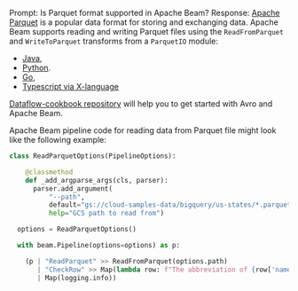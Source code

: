 Prompt:
Is Parquet format supported in Apache Beam?
Response:
[Apache Parquet](https://parquet.apache.org/) is a popular data format for storing and exchanging data. Apache Beam supports reading and writing Parquet files using the `ReadFromParquet` and `WriteToParquet` transforms from a `ParquetIO` module:
* [Java](https://beam.apache.org/releases/javadoc/current/org/apache/beam/sdk/io/parquet/ParquetIO.html),
* [Python](https://beam.apache.org/releases/pydoc/current/apache_beam.io.parquetio.html).
* [Go](https://pkg.go.dev/github.com/apache/beam/sdks/v2/go/pkg/beam/io/parquetio),
* [Typescript via X-language](https://github.com/apache/beam/blob/master/sdks/typescript/src/apache_beam/io/parquetio.ts)


[Dataflow-cookbook repository](https://github.com/GoogleCloudPlatform/dataflow-cookbook) will help you to get started with Avro and Apache Beam.

Apache Beam pipeline code for reading data from Parquet file might look like the following example:
```python
class ReadParquetOptions(PipelineOptions):

    @classmethod
    def _add_argparse_args(cls, parser):
      parser.add_argument(
          "--path",
          default="gs://cloud-samples-data/bigquery/us-states/*.parquet",
          help="GCS path to read from")

  options = ReadParquetOptions()

  with beam.Pipeline(options=options) as p:

    (p | "ReadParquet" >> ReadFromParquet(options.path)
       | "CheckRow" >> Map(lambda row: f"The abbreviation of {row['name']} is {row['post_abbr']}")
       | Map(logging.info))

```
